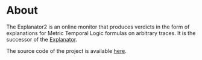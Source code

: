 # About

The Explanator2 is an online monitor that produces verdicts in the form of explanations for Metric Temporal Logic formulas on arbitrary traces.
It is the successor of the [Explanator](https://bitbucket.org/traytel/explanator/src/master/).

The source code of the project is available [here](https://github.com/runtime-monitoring/explanator2).
